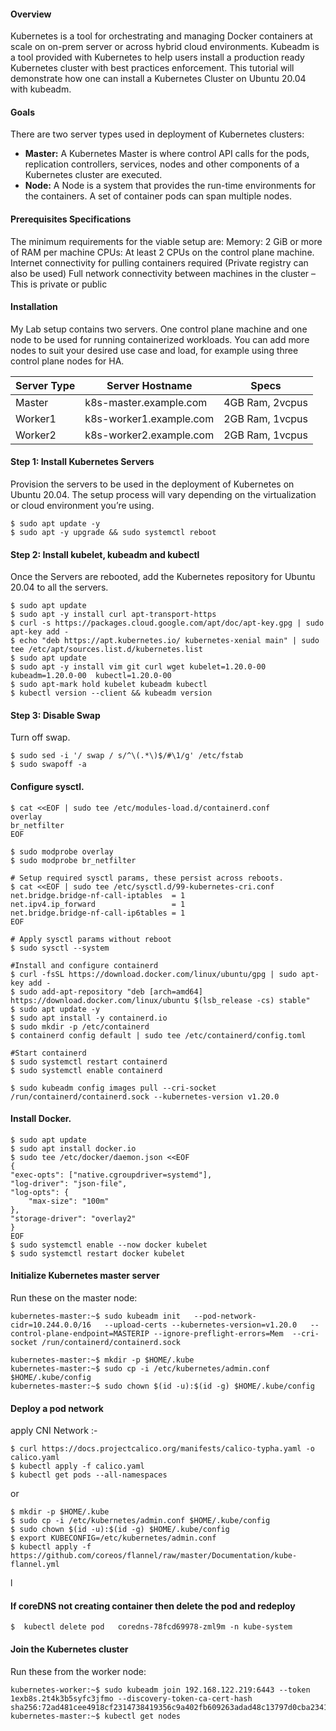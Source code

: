  
#### Overview

Kubernetes is a tool for orchestrating and managing Docker containers at scale on on-prem server or across hybrid cloud environments. Kubeadm is a tool provided with Kubernetes to help users install a production ready Kubernetes cluster with best practices enforcement. This tutorial will demonstrate how one can install a Kubernetes Cluster on Ubuntu 20.04 with kubeadm.

#### Goals
There are two server types used in deployment of Kubernetes clusters:

- **Master:** A Kubernetes Master is where control API calls for the pods, replication controllers, services, nodes and other components of a Kubernetes cluster are executed.
- **Node:** A Node is a system that provides the run-time environments for the containers. A set of container pods can span multiple nodes.

#### Prerequisites Specifications

The minimum requirements for the viable setup are:
Memory: 2 GiB or more of RAM per machine
CPUs: At least 2 CPUs on the control plane machine.
Internet connectivity for pulling containers required (Private registry can also be used)
Full network connectivity between machines in the cluster – This is private or public
 
 
#### Installation

My Lab setup contains two servers. One control plane machine and one node to be used for running containerized workloads. You can add more nodes to suit your desired use case and load, for example using three control plane nodes for HA.

|Server Type | Server Hostname | Specs|
|------------|-----------------|-------|
|Master |k8s-master.example.com | 4GB Ram, 2vcpus|
|Worker1 |k8s-worker1.example.com | 2GB Ram, 1vcpus|
|Worker2 |k8s-worker2.example.com | 2GB Ram, 1vcpus|
 
#### Step 1: Install Kubernetes Servers

Provision the servers to be used in the deployment of Kubernetes on Ubuntu 20.04. The setup process will vary depending on the virtualization or cloud environment you’re using.

    $ sudo apt update -y 
    $ sudo apt -y upgrade && sudo systemctl reboot 

 
#### Step 2: Install kubelet, kubeadm and kubectl

Once the Servers are rebooted, add the Kubernetes repository for Ubuntu 20.04 to all the servers.

    $ sudo apt update
    $ sudo apt -y install curl apt-transport-https
    $ curl -s https://packages.cloud.google.com/apt/doc/apt-key.gpg | sudo apt-key add -
    $ echo "deb https://apt.kubernetes.io/ kubernetes-xenial main" | sudo tee /etc/apt/sources.list.d/kubernetes.list
    $ sudo apt update
    $ sudo apt -y install vim git curl wget kubelet=1.20.0-00 kubeadm=1.20.0-00  kubectl=1.20.0-00
    $ sudo apt-mark hold kubelet kubeadm kubectl 
    $ kubectl version --client && kubeadm version 

 
#### Step 3: Disable Swap

Turn off swap.

    $ sudo sed -i '/ swap / s/^\(.*\)$/#\1/g' /etc/fstab 
    $ sudo swapoff -a

 
#### Configure sysctl.
 
    $ cat <<EOF | sudo tee /etc/modules-load.d/containerd.conf
    overlay
    br_netfilter
    EOF

    $ sudo modprobe overlay
    $ sudo modprobe br_netfilter

    # Setup required sysctl params, these persist across reboots.
    $ cat <<EOF | sudo tee /etc/sysctl.d/99-kubernetes-cri.conf
    net.bridge.bridge-nf-call-iptables  = 1
    net.ipv4.ip_forward                 = 1
    net.bridge.bridge-nf-call-ip6tables = 1
    EOF

    # Apply sysctl params without reboot
    $ sudo sysctl --system

    #Install and configure containerd 
    $ curl -fsSL https://download.docker.com/linux/ubuntu/gpg | sudo apt-key add -
    $ sudo add-apt-repository "deb [arch=amd64] https://download.docker.com/linux/ubuntu $(lsb_release -cs) stable"
    $ sudo apt update -y
    $ sudo apt install -y containerd.io
    $ sudo mkdir -p /etc/containerd
    $ containerd config default | sudo tee /etc/containerd/config.toml

    #Start containerd
    $ sudo systemctl restart containerd
    $ sudo systemctl enable containerd

    $ sudo kubeadm config images pull --cri-socket /run/containerd/containerd.sock --kubernetes-version v1.20.0


#### Install Docker. 
 
    $ sudo apt update
    $ sudo apt install docker.io
    $ sudo tee /etc/docker/daemon.json <<EOF
    {
    "exec-opts": ["native.cgroupdriver=systemd"],
    "log-driver": "json-file",
    "log-opts": {
        "max-size": "100m"
    },
    "storage-driver": "overlay2"
    }
    EOF
    $ sudo systemctl enable --now docker kubelet 
    $ sudo systemctl restart docker kubelet

 
#### Initialize Kubernetes master server

Run these on the master node:

    kubernetes-master:~$ sudo kubeadm init   --pod-network-cidr=10.244.0.0/16   --upload-certs --kubernetes-version=v1.20.0   --control-plane-endpoint=MASTERIP --ignore-preflight-errors=Mem  --cri-socket /run/containerd/containerd.sock

    kubernetes-master:~$ mkdir -p $HOME/.kube
    kubernetes-master:~$ sudo cp -i /etc/kubernetes/admin.conf $HOME/.kube/config
    kubernetes-master:~$ sudo chown $(id -u):$(id -g) $HOME/.kube/config


 
#### Deploy a pod network
apply CNI Network :- 

    $ curl https://docs.projectcalico.org/manifests/calico-typha.yaml -o calico.yaml
    $ kubectl apply -f calico.yaml
    $ kubectl get pods --all-namespaces
or 

    $ mkdir -p $HOME/.kube
    $ sudo cp -i /etc/kubernetes/admin.conf $HOME/.kube/config
    $ sudo chown $(id -u):$(id -g) $HOME/.kube/config
    $ export KUBECONFIG=/etc/kubernetes/admin.conf
    $ kubectl apply -f https://github.com/coreos/flannel/raw/master/Documentation/kube-flannel.yml
l
  
#### If coreDNS not creating container then delete the pod and redeploy
    $  kubectl delete pod   coredns-78fcd69978-zml9m -n kube-system
    
    
#### Join the Kubernetes cluster
Run these from the worker node:

    kubernetes-worker:~$ sudo kubeadm join 192.168.122.219:6443 --token 1exb8s.2t4k3b5syfc3jfmo --discovery-token-ca-cert-hash sha256:72ad481cee4918cf2314738419356c9a402fb609263adad48c13797d0cba2341
    kubernetes-master:~$ kubectl get nodes
